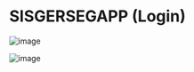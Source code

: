# SISGERSEGAPP (Login)

![image](https://user-images.githubusercontent.com/77560274/208786365-187b2874-2add-41c3-98e3-5bf83d62fa88.png)


![image](https://user-images.githubusercontent.com/77560274/208786307-834ffe78-077f-4be6-8889-b8c548770ba0.png)

